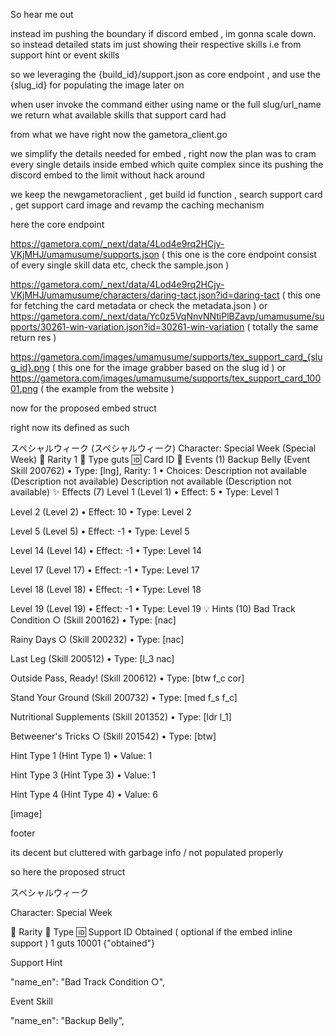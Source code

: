 So hear me out

instead im pushing the boundary if discord embed , im gonna scale down. so instead detailed stats im just showing their respective skills i.e from support hint or event skills

so we leveraging the {build_id}/support.json as core endpoint , and use the {slug_id} for populating the image later on

when user invoke the command either using name or the full slug/url_name we return what available skills that support card had

from what we have right now the gametora_client.go

we simplify the details needed for embed , right now the plan was to cram every single details inside embed which quite complex since its pushing the discord embed to the limit without hack around

we keep the newgametoraclient , get build id function , search support card , get support card image and revamp the caching mechanism

here the core endpoint

https://gametora.com/_next/data/4Lod4e9rq2HCjy-VKjMHJ/umamusume/supports.json ( this one is the core endpoint consist of every single skill data etc, check the sample.json ) 

https://gametora.com/_next/data/4Lod4e9rq2HCjy-VKjMHJ/umamusume/characters/daring-tact.json?id=daring-tact ( this one for fetching the card metadata or check the metadata.json ) or https://gametora.com/_next/data/Yc0z5VqNnvNNtiPlBZavp/umamusume/supports/30261-win-variation.json?id=30261-win-variation ( totally the same return res )

https://gametora.com/images/umamusume/supports/tex_support_card_{slug_id}.png ( this one for the image grabber based on the slug id ) or https://gametora.com/images/umamusume/supports/tex_support_card_10001.png ( the example from the website )

now for the proposed embed struct

right now its defined as such

スペシャルウィーク (スペシャルウィーク)
Character: Special Week (Special Week)
🎴 Rarity
1
🎯 Type
guts
🆔 Card ID
🎉 Events (1)
Backup Belly (Event Skill 200762)
• Type: [lng], Rarity: 1
• Choices:
Description not available (Description not available)
Description not available (Description not available)
✨ Effects (7)
Level 1 (Level 1)
• Effect: 5
• Type: Level 1

Level 2 (Level 2)
• Effect: 10
• Type: Level 2

Level 5 (Level 5)
• Effect: -1
• Type: Level 5

Level 14 (Level 14)
• Effect: -1
• Type: Level 14

Level 17 (Level 17)
• Effect: -1
• Type: Level 17

Level 18 (Level 18)
• Effect: -1
• Type: Level 18

Level 19 (Level 19)
• Effect: -1
• Type: Level 19
💡 Hints (10)
Bad Track Condition ○ (Skill 200162)
• Type: [nac]

Rainy Days ○ (Skill 200232)
• Type: [nac]

Last Leg (Skill 200512)
• Type: [l_3 nac]

Outside Pass, Ready! (Skill 200612)
• Type: [btw f_c cor]

Stand Your Ground (Skill 200732)
• Type: [med f_s f_c]

Nutritional Supplements (Skill 201352)
• Type: [ldr l_1]

Betweener's Tricks ○ (Skill 201542)
• Type: [btw]

Hint Type 1 (Hint Type 1)
• Value: 1

Hint Type 3 (Hint Type 3)
• Value: 1

Hint Type 4 (Hint Type 4)
• Value: 6

[image]

footer

its decent but cluttered with garbage info / not populated properly

so here the proposed struct

スペシャルウィーク

Character: Special Week

🎴 Rarity  🎯 Type  🆔 Support ID  Obtained ( optional if the embed inline support )
1           guts       10001       {"obtained"}

Support Hint

"name_en": "Bad Track Condition ○",

Event Skill

"name_en": "Backup Belly",

